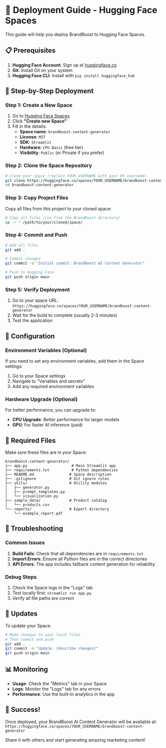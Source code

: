 # 🚀 Deployment Guide - Hugging Face Spaces

This guide will help you deploy BrandBoost to Hugging Face Spaces.

## 📋 Prerequisites

1. **Hugging Face Account**: Sign up at [huggingface.co](https://huggingface.co)
2. **Git**: Install Git on your system
3. **Hugging Face CLI**: Install with `pip install huggingface_hub`

## 🚀 Step-by-Step Deployment

### Step 1: Create a New Space

1. Go to [Hugging Face Spaces](https://huggingface.co/spaces)
2. Click **"Create new Space"**
3. Fill in the details:
   - **Space name**: `brandboost-content-generator`
   - **License**: `MIT`
   - **SDK**: `Streamlit`
   - **Hardware**: `CPU Basic` (free tier)
   - **Visibility**: `Public` (or Private if you prefer)

### Step 2: Clone the Space Repository

```bash
# Clone your space (replace YOUR_USERNAME with your HF username)
git clone https://huggingface.co/spaces/YOUR_USERNAME/brandboost-content-generator
cd brandboost-content-generator
```

### Step 3: Copy Project Files

Copy all files from this project to your cloned space:

```bash
# Copy all files (run from the BrandBoost directory)
cp -r * /path/to/your/cloned/space/
```

### Step 4: Commit and Push

```bash
# Add all files
git add .

# Commit changes
git commit -m "Initial commit: BrandBoost AI Content Generator"

# Push to Hugging Face
git push origin main
```

### Step 5: Verify Deployment

1. Go to your space URL: `https://huggingface.co/spaces/YOUR_USERNAME/brandboost-content-generator`
2. Wait for the build to complete (usually 2-3 minutes)
3. Test the application

## 🔧 Configuration

### Environment Variables (Optional)

If you need to set any environment variables, add them in the Space settings:

1. Go to your Space settings
2. Navigate to "Variables and secrets"
3. Add any required environment variables

### Hardware Upgrade (Optional)

For better performance, you can upgrade to:
- **CPU Upgrade**: Better performance for larger models
- **GPU**: For faster AI inference (paid)

## 📁 Required Files

Make sure these files are in your Space:

```
brandboost-content-generator/
├── app.py                    # Main Streamlit app
├── requirements.txt          # Python dependencies
├── README.md                # Space description
├── .gitignore               # Git ignore rules
├── utils/                   # Utility modules
│   ├── generator.py
│   ├── prompt_templates.py
│   └── visualization.py
├── sample_data/             # Product catalog
│   └── products.csv
└── reports/                 # Export directory
    └── example_report.pdf
```

## 🐛 Troubleshooting

### Common Issues

1. **Build Fails**: Check that all dependencies are in `requirements.txt`
2. **Import Errors**: Ensure all Python files are in the correct directories
3. **API Errors**: The app includes fallback content generation for reliability

### Debug Steps

1. Check the Space logs in the "Logs" tab
2. Test locally first: `streamlit run app.py`
3. Verify all file paths are correct

## 🔄 Updates

To update your Space:

```bash
# Make changes to your local files
# Then commit and push
git add .
git commit -m "Update: [describe changes]"
git push origin main
```

## 📊 Monitoring

- **Usage**: Check the "Metrics" tab in your Space
- **Logs**: Monitor the "Logs" tab for any errors
- **Performance**: Use the built-in analytics in the app

## 🎉 Success!

Once deployed, your BrandBoost AI Content Generator will be available at:
`https://huggingface.co/spaces/YOUR_USERNAME/brandboost-content-generator`

Share it with others and start generating amazing marketing content!

